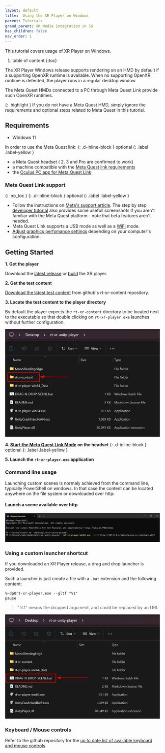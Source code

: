 ```yaml
---
layout: default
title:  Using the XR Player on Windows
parent: Tutorials
grand_parent: XR Media Integration in 5G
has_children: false
nav_order: 1
---
```


This tutorial covers usage of XR Player on Windows.

1. table of content
{:toc}

The XR Player Windows release supports rendering on an HMD by default if a supporting OpenXR runtime is available.
When no supporting OpenXR runtime is detected, the player runs in a regular desktop window. 

The Meta Quest HMDs connected to a PC through Meta Quest Link provide such OpenXR runtimes.

{: .highlight }
If you do not have a Meta Quest HMD, simply ignore the requirements and optional steps related to Meta Quest in this tutorial.



## Requirements

- Windows 11


In order to use the Meta Quest link:
{: .d-inline-block }
optional 
{: .label .label-yellow }

- a Meta Quest headset ( 2, 3 and Pro are confirmed to work)
- a machine compatible with the [Meta Quest link requirements](https://www.meta.com/en-gb/help/quest/articles/headsets-and-accessories/oculus-link/requirements-quest-link/)
- the [Oculus PC app for Meta Quest Link](https://www.meta.com/en-gb/help/quest/articles/headsets-and-accessories/oculus-rift-s/install-app-for-link/)


### Meta Quest Link support
{: .no_toc }
{: .d-inline-block }
optional 
{: .label .label-yellow }

- Follow the instructions on [Meta's support article](https://www.meta.com/en-gb/help/quest/articles/headsets-and-accessories/oculus-rift-s/install-app-for-link/). The step by step [developer tutorial](https://developer.oculus.com/documentation/unity/unity-link/) also provides some usefull screenshots if you aren't familiar with the Meta Quest platform - note that beta features aren't needed.
- Meta Quest Link supports a USB mode as well as a [WiFi](https://www.meta.com/en-gb/help/quest/articles/headsets-and-accessories/oculus-link/connect-with-air-link/) mode. 
- [Adjust graphics perfomance settings](https://www.meta.com/en-gb/help/quest/articles/headsets-and-accessories/oculus-link/link-performance-preferences/) depending on your computer's configuration.


## Getting Started

**1. Get the player**

Download the [latest release](https://github.com/5G-MAG/rt-xr-unity-player/tags) or [build](https://github.com/5G-MAG/rt-xr-unity-player?tab=readme-ov-file#build) the XR player.


**2. Get the test content**

[Download the latest test content](https://github.com/5G-MAG/rt-xr-content/archive/refs/heads/main.zip) from github's rt-xr-content repository.

**3. Locate the test content to the player directory**

By default the player expects the `rt-xr-content` directory to be located next to the executable so that double clicking on `rt-xr-player.exe` launches without further configuration.

![XR player default content location](../images/xr-player-usage-locate-content.png)

**4.  [Start the Meta Quest Link Mode](#meta-quest-link-support) on the headset**
{: .d-inline-block }
optional 
{: .label .label-yellow }

**5. Launch the `rt-xr-player.exe` application**


### Command line usage

Launching custom scenes is normaly achieved from the command line, typically PowerShell on windows.
In that case the content can be located anywhere on the file system or downloaded over http:

#### Launch a scene available over http

![http scene](../images/xr-player-usage-cli-http.png)


### Using a custom launcher shortcut

If you downloaded an XR Player release, a drag and drop launcher is provided.

Such a launcher is just create a file with a `.bat` extension and the following content:
```
%~dp0rt-xr-player.exe --gltf "%1"
pause 
```

> "%1" means the dropped argument, and could be replaced by an URI.


![Drag and drop scene](../images/xr-player-usage-drag-n-drop-scene.png)


### Keyboard / Mouse controls 

Refer to the github repository for the [up to date list of available keyboard and mouse controls](https://github.com/5G-MAG/rt-xr-unity-player?tab=readme-ov-file#usage).
